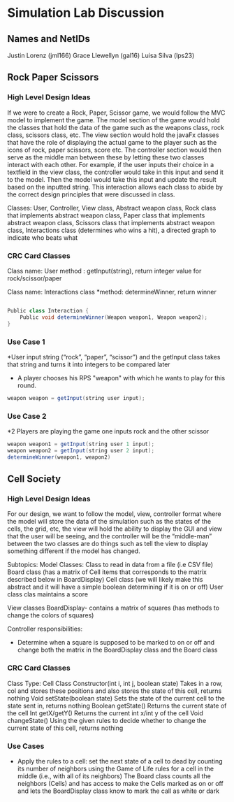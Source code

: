 # Simulation Lab Discussion
## Names and NetIDs
Justin Lorenz (jml166)
Grace Llewellyn (gal16)
Luisa Silva (lps23)

## Rock Paper Scissors

### High Level Design Ideas

If we were to create a Rock, Paper, Scissor game, we would follow the MVC model to implement the game. The model section of the game would hold the classes that hold the data of the game such as the weapons class, rock class, scissors class, etc. The view section would hold the javaFx classes that have the role of displaying the actual game to the player such as the icons of rock, paper scissors, score etc. The controller section would then serve as the middle man between these by letting these two classes interact with each other. For example, if the user inputs their choice in a textfield in the view class, the controller would take in this input and send it to the model. Then the model would take this input and update the result based on the inputted string. This interaction allows each class to abide by the correct design principles that were discussed in class.  

Classes: User, Controller, View class, Abstract weapon class, Rock class that implements abstract weapon class, Paper class that implements abstract weapon class, Scissors class that implements abstract weapon class, Interactions class (determines who wins a hit), a directed graph to indicate who beats what


### CRC Card Classes


Class name: User
method : getInput(string), 
return integer value for rock/scissor/paper

Class name: Interactions class
*method: determineWinner, return winner

```java

Public class Interaction {
    Public void determineWinner(Weapon weapon1, Weapon weapon2);
}
```


### Use Case 1
*User input string (“rock”, “paper”, “scissor”) and the  getInput class takes that string and turns it into integers to be compared later

* A player chooses his RPS "weapon" with which he wants to play for this round.
```java
weapon weapon = getInput(string user input);
```

### Use Case 2

*2 Players are playing the game one inputs rock and the other scissor
```java
weapon weapon1 = getInput(string user 1 input);
weapon weapon2 = getInput(string user 2 input);
determineWinner(weapon1, weapon2)
```


## Cell Society

### High Level Design Ideas
For our design, we want to follow the model, view, controller format where the model will store the data of the simulation such as the states of the cells, the grid, etc, the view will hold the ability to display the GUI and view that the user will be seeing, and the controller will be the “middle-man” between the two classes are do things such as tell the view to display something different if the model has changed. 

Subtopics:
Model Classes:
Class to read in data from a file (i.e CSV file)
Board class (has a matrix of Cell items that corresponds to the matrix described below in BoardDisplay)
Cell class (we will likely make this abstract and it will have a simple boolean determining if it is on or off) 
User class clas maintains a score

View classes 
BoardDisplay- contains a matrix of squares (has methods to change the colors of squares)

Controller responsibilities:
- Determine when a square is supposed to be marked to on or off and change both the matrix in the BoardDisplay class and the Board class 





### CRC Card Classes

Class Type: Cell Class
Constructor(int i, int j, boolean state)
Takes in a row, col and stores these positions and also stores the state of this cell, returns nothing
Void setState(boolean state)
Sets the state of the current cell to the state sent in, returns nothing
Boolean getState() 
Returns the current state of the cell
Int getX/getY() 
Returns the current int x/int y of the cell 
Void changeState()
Using the given rules to decide whether to change the current state of this cell, returns nothing


### Use Cases

* Apply the rules to a cell: set the next state of a cell to dead by counting its number of neighbors using the Game of Life rules for a cell in the middle (i.e., with all of its neighbors)
The Board class counts all the neighbors (Cells) and has access to make the Cells marked as on or off and lets the BoardDisplay class know to mark the call as white or dark 





